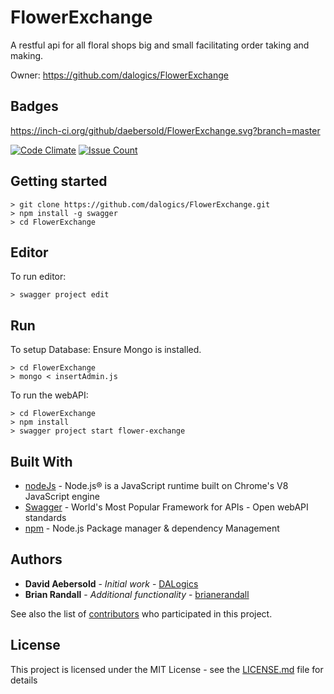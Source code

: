 ﻿# FlowerExchange
A restful api for all floral shops big and small facilitating order taking and making.

Owner: https://github.com/dalogics/FlowerExchange

## Badges
https://inch-ci.org/github/daebersold/FlowerExchange.svg?branch=master

[![Code Climate](https://lima.codeclimate.com/github/daebersold/FlowerExchange/badges/gpa.svg)](https://lima.codeclimate.com/github/daebersold/FlowerExchange)
[![Issue Count](https://lima.codeclimate.com/github/daebersold/FlowerExchange/badges/issue_count.svg)](https://lima.codeclimate.com/github/daebersold/FlowerExchange)

## Getting started
```
> git clone https://github.com/dalogics/FlowerExchange.git
> npm install -g swagger
> cd FlowerExchange
```

## Editor
To run editor: 
```
> swagger project edit
```

## Run
To setup Database:
Ensure Mongo is installed.
```
> cd FlowerExchange
> mongo < insertAdmin.js
```

To run the webAPI:
```
> cd FlowerExchange
> npm install
> swagger project start flower-exchange
```

## Built With
* [nodeJs](https://nodejs.org) - Node.js® is a JavaScript runtime built on Chrome's V8 JavaScript engine
* [Swagger](http://swagger.io/) - World's Most Popular Framework for APIs - Open webAPI standards
* [npm](https://www.npmjs.com/) - Node.js Package manager & dependency Management


## Authors

* **David Aebersold** - *Initial work* - [DALogics](https://github.com/DALogics)
* **Brian Randall** - *Additional functionality* - [brianerandall](https://github.com/brianerandall)

See also the list of [contributors](https://github.com/dalogics/FlowerExchange/contributors) who participated in this project.

## License

This project is licensed under the MIT License - see the [LICENSE.md](LICENSE.md) file for details